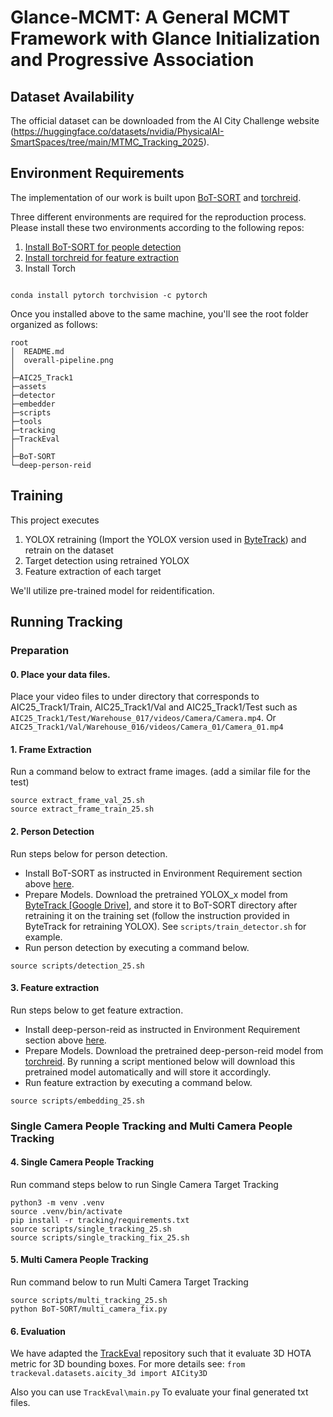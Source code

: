 # Glance-MCMT: A General MCMT Framework with Glance Initialization and Progressive Association



## Dataset Availability

The official dataset can be downloaded from the AI City Challenge website (https://huggingface.co/datasets/nvidia/PhysicalAI-SmartSpaces/tree/main/MTMC_Tracking_2025). 



 


## Environment Requirements

The implementation of our work is built upon [BoT-SORT](https://github.com/NirAharon/BoT-SORT) and [torchreid](https://github.com/KaiyangZhou/deep-person-reid).

Three different environments are required for the reproduction process. Please install these two environments according to the following repos:
<a name="install"></a>
1. [Install BoT-SORT for people detection](https://github.com/NirAharon/BoT-SORT#installation)
2. [Install torchreid for feature extraction](https://github.com/KaiyangZhou/deep-person-reid#installation)
3. Install Torch 

```

conda install pytorch torchvision -c pytorch

```

Once you installed above to the same machine, you'll see the root folder organized as follows:
```
root
│  README.md
│  overall-pipeline.png
│
├─AIC25_Track1
├─assets
├─detector
├─embedder
├─scripts
├─tools
├─tracking
├─TrackEval
│
├─BoT-SORT
└─deep-person-reid
```

## Training 
This project executes
1) YOLOX retraining (Import the YOLOX version used in [ByteTrack](https://github.com/FoundationVision/ByteTrack)) and retrain on the dataset
2) Target detection using retrained YOLOX
2) Feature extraction of each target


We'll utilize pre-trained model for reidentification.

## Running Tracking

### Preparation
#### 0. Place your data files.

Place your video files to under directory that corresponds to AIC25_Track1/Train, AIC25_Track1/Val and AIC25_Track1/Test such as `AIC25_Track1/Test/Warehouse_017/videos/Camera/Camera.mp4`. Or `AIC25_Track1/Val/Warehouse_016/videos/Camera_01/Camera_01.mp4`


#### 1. Frame Extraction

Run a command below to extract frame images. (add a similar file for the test)
```
source extract_frame_val_25.sh
source extract_frame_train_25.sh
```

#### 2. Person Detection

Run steps below for person detection.
- Install BoT-SORT as instructed in Environment Requirement section above [here](#install).
- Prepare Models. Download the pretrained YOLOX_x model from [ByteTrack [Google Drive]](https://drive.google.com/file/d/1P4mY0Yyd3PPTybgZkjMYhFri88nTmJX5/view), and store it to BoT-SORT directory after retraining it on the training set (follow the instruction provided in ByteTrack for retraining YOLOX). See `scripts/train_detector.sh` for example.
- Run person detection by executing a command below.
```
source scripts/detection_25.sh
```

#### 3. Feature extraction

Run steps below to get feature extraction.
- Install deep-person-reid as instructed in Environment Requirement section above [here](#install).
- Prepare Models. Download the pretrained deep-person-reid model from [torchreid](https://kaiyangzhou.github.io/deep-person-reid/MODEL_ZOO). By running a script mentioned below will download this pretrained model automatically and will store it accordingly.
- Run feature extraction by executing a command below.
```
source scripts/embedding_25.sh
```


### Single Camera People Tracking and Multi Camera People Tracking

#### 4. Single Camera People Tracking

Run command steps below to run Single Camera Target Tracking
```
python3 -m venv .venv
source .venv/bin/activate
pip install -r tracking/requirements.txt
source scripts/single_tracking_25.sh
source scripts/single_tracking_fix_25.sh
```

#### 5. Multi Camera People Tracking

Run command below to run Multi Camera Target Tracking
```
source scripts/multi_tracking_25.sh
python BoT-SORT/multi_camera_fix.py 
```

#### 6. Evaluation
We have adapted the [TrackEval](https://github.com/JonathonLuiten/TrackEval) repository such that it evaluate 3D HOTA metric for 3D bounding boxes.
For more details see:
`from trackeval.datasets.aicity_3d import AICity3D`

Also you can use
`TrackEval\main.py`
To evaluate your final generated txt files.